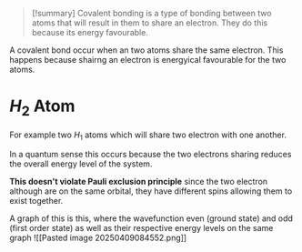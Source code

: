 
>[!summary]
Covalent bonding is a type of bonding between two atoms that will result in them to share an electron. They do this because its energy favourable.

A covalent bond occur when an two atoms share the same electron. This happens because shairng an electron is energyical favourable for the two atoms.
# $H_2$ Atom
For example two $H_1$ atoms which will share two electron with one another. 

In a quantum sense this occurs because the two electrons sharing reduces the overall energy level of the system.

**This doesn't violate Pauli exclusion principle** since the two electron although are on the same orbital, they have different spins allowing them to exist together.

A graph of this is this, where the wavefunction even (ground state) and odd (first order state) as well as their respective energy levels on the same graph
![[Pasted image 20250409084552.png]]